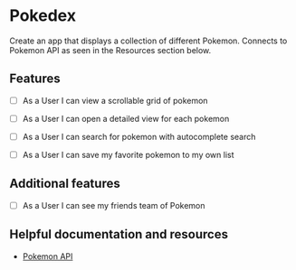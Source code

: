 # Pokedex

Create an app that displays a collection of different Pokemon.  Connects to Pokemon API as seen in the Resources section below.

## Features

- [ ] As a User I can view a scrollable grid of pokemon
- [ ] As a User I can open a detailed view for each pokemon
- [ ] As a User I can search for pokemon with autocomplete search
- [ ] As a User I can save my favorite pokemon to my own list


## Additional features

- [ ] As a User I can see my friends team of Pokemon


## Helpful documentation and resources

- [Pokemon API](https://pokeapi.co/)

  

